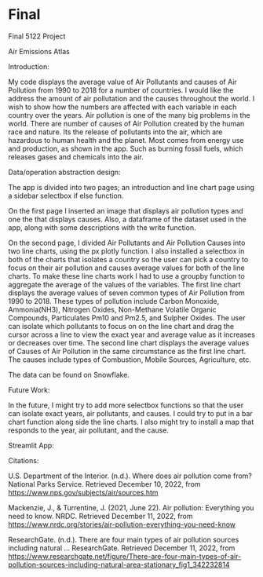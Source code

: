 # Final
Final 5122 Project

Air Emissions Atlas

Introduction:

My code displays the average value of Air Pollutants and causes of Air Pollution from 1990 to 2018 for a number of countries. I would like the address the amount of air pollutation and the causes throughout the world. I wish to show how the numbers are affected with each variable in each country over the years. Air pollution is one of the many big problems in the world. There are number of causes of Air Pollution created by the human race and nature. Its the release of pollutants into the air, which are hazardous to human health and the planet. Most comes from energy use and production, as shown in the app. Such as burning fossil fuels, which releases gases and chemicals into the air.


Data/operation abstraction design:

The app is divided into two pages; an introduction and line chart page using a sidebar selectbox if else function.

On the first page I inserted an image that displays air pollution types and one the that displays causes. Also, a dataframe of the dataset used in the app, along with some descriptions with the write function.

On the second page, I divided Air Pollutants and Air Pollution Causes into two line charts, using the px plotly function. I also installed a selectbox in both of the charts that isolates a country so the user can pick a country to focus on their air pollution and causes average values for both of the line charts. To make these line charts work I had to use a groupby function to aggregate the average of the values of the variables. The first line chart displays the average values of seven common types of Air Pollution from 1990 to 2018. These types of pollution include Carbon Monoxide, Ammonia(NH3), Nitrogen Oxides, Non-Methane Volatile Organic Compounds, Particulates Pm10 and Pm2.5, and Sulpher Oxides. The user can isolate which pollutants to focus on on the line chart and drag the cursor across a line to view the exact year and average value as it increases or decreases over time. The second line chart displays the average values of Causes of Air Pollution in the same circumstance as the first line chart. The causes include types of Combustion, Mobile Sources, Agriculture, etc.

The data can be found on Snowflake. 

Future Work:

In the future, I might try to add more selectbox functions so that the user can isolate exact years, air pollutants, and causes. I could try to put in a bar chart function along side the line charts. I also might try to install a map that responds to the year, air pollutant, and the cause.

Streamlit App:

Citations:

U.S. Department of the Interior. (n.d.). Where does air pollution come from? National Parks Service. Retrieved December 10, 2022, from https://www.nps.gov/subjects/air/sources.htm 

Mackenzie, J., &amp; Turrentine, J. (2021, June 22). Air pollution: Everything you need to know. NRDC. Retrieved December 11, 2022, from https://www.nrdc.org/stories/air-pollution-everything-you-need-know 

ResearchGate. (n.d.). There are four main types of air pollution sources including natural ... ResearchGate. Retrieved December 11, 2022, from https://www.researchgate.net/figure/There-are-four-main-types-of-air-pollution-sources-including-natural-area-stationary_fig1_342232814 
